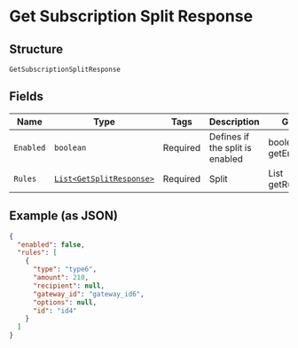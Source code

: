 
# Get Subscription Split Response

## Structure

`GetSubscriptionSplitResponse`

## Fields

| Name | Type | Tags | Description | Getter | Setter |
|  --- | --- | --- | --- | --- | --- |
| `Enabled` | `boolean` | Required | Defines if the split is enabled | boolean getEnabled() | setEnabled(boolean enabled) |
| `Rules` | [`List<GetSplitResponse>`](/doc/models/get-split-response.md) | Required | Split | List<GetSplitResponse> getRules() | setRules(List<GetSplitResponse> rules) |

## Example (as JSON)

```json
{
  "enabled": false,
  "rules": [
    {
      "type": "type6",
      "amount": 210,
      "recipient": null,
      "gateway_id": "gateway_id6",
      "options": null,
      "id": "id4"
    }
  ]
}
```

